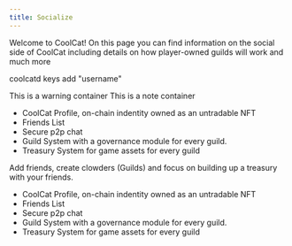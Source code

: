```yaml
---
title: Socialize
---
```


<Intro>

Welcome to CoolCat! On this page you can find information on the social side of CoolCat including details on how player-owned guilds will work and much more

</Intro>

<TerminalBlock>coolcatd keys add "username"</TerminalBlock>

<Gotcha>This is a warning container </Gotcha>
<Note>This is a note container</Note>

<YouWillLearn isChapter>

- CoolCat Profile, on-chain indentity owned as an untradable NFT
- Friends List
- Secure p2p chat
- Guild System with a governance module for every guild.
- Treasury System for game assets for every guild

</YouWillLearn>

Add friends, create clowders (Guilds) and focus on building up a treasury with your friends.

- CoolCat Profile, on-chain indentity owned as an untradable NFT
- Friends List
- Secure p2p chat
- Guild System with a governance module for every guild.
- Treasury System for game assets for every guild
